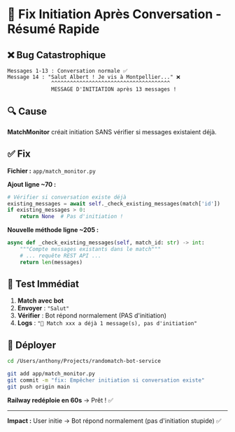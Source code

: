 # 🎯 Fix Initiation Après Conversation - Résumé Rapide

## ❌ Bug Catastrophique

```
Messages 1-13 : Conversation normale ✅
Message 14 : "Salut Albert ! Je vis à Montpellier..." ❌
              ^^^^^^^^^^^^^^^^^^^^^^^^^^^^^^^^^^^^^^
              MESSAGE D'INITIATION après 13 messages !
```

## 🔍 Cause

**MatchMonitor** créait initiation SANS vérifier si messages existaient déjà.

## ✅ Fix

**Fichier :** `app/match_monitor.py`

**Ajout ligne ~70 :**
```python
# Vérifier si conversation existe déjà
existing_messages = await self._check_existing_messages(match['id'])
if existing_messages > 0:
    return None  # Pas d'initiation !
```

**Nouvelle méthode ligne ~205 :**
```python
async def _check_existing_messages(self, match_id: str) -> int:
    """Compte messages existants dans le match"""
    # ... requête REST API ...
    return len(messages)
```

## 🧪 Test Immédiat

1. **Match avec bot**
2. **Envoyer** : `"Salut"`
3. **Vérifier** : Bot répond normalement (PAS d'initiation)
4. **Logs** : `"🚫 Match xxx a déjà 1 message(s), pas d'initiation"`

## 🚀 Déployer

```bash
cd /Users/anthony/Projects/randomatch-bot-service

git add app/match_monitor.py
git commit -m "fix: Empêcher initiation si conversation existe"
git push origin main
```

**Railway redéploie en 60s** → Prêt ! ✅

---

**Impact :** User initie → Bot répond normalement (pas d'initiation stupide) ✅
